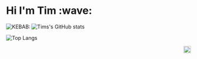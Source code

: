 <h1>Hi I'm Tim :wave:</h1>

<img align="left" alt="KEBAB:" src="https://github-stats-alpha.vercel.app/api?username=donrskbb&cc=000&tc=fff&ic=fff&bc=000" />

![Tims's GitHub stats](https://denvercoder1-github-readme-stats.vercel.app/api/?username=donrskbb&amp;show_icons=true&amp;count_private=true&amp;hide_border=false&amp;bg_color=080808&amp;title_color=white&amp;icon_color=79fe96)

![Top Langs](https://github-readme-stats.vercel.app/api/top-langs/?username=donrskbb&hide_progress=true)

<img align="right" src="https://visitor-badge.laobi.icu/badge?page_id=donrskbb.github.io" height="20px">

